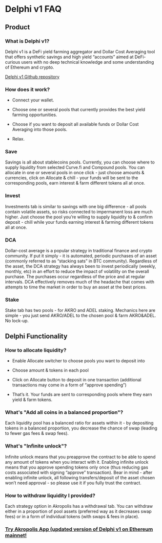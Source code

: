 # Delphi v1 FAQ

## Product

### What is Delphi v1?

Delphi v1 is a DeFi yield farming aggregator and Dollar Cost Averaging tool that offers synthetic savings and high yield “accounts” aimed at DeFi-curious users with no deep technical knowledge and some understanding of Ethereum and crypto. 

[Delphi v1 Github repository](https://github.com/akropolisio/delphi)

### How does it work?

- Connect your wallet.

- Choose one or several pools that currently provides the best yield farming opportunities.

- Choose if you want to deposit all available funds or Dollar Cost Averaging into those pools.

- Relax.

### Save

Savings is all about stablecoins pools. Currently, you can choose where to supply liquidity from selected Curve.fi and Compound pools. You can allocate in one or several pools in once click - just choose amounts & currencies, click on Allocate & chill - your funds will be sent to the corresponding pools, earn interest & farm different tokens all at once.

### Invest

Investments tab is similar to savings with one big difference - all pools contain volatile assets, so risks connected to impermanent loss are much higher. Just choose the pool you’re willing to supply liquidity to & confirm deposit -  chill while your funds earning interest & farming different tokens all at once.

### DCA

Dollar-cost average is a popular strategy in traditional finance and crypto community. If put it simply - it is automated, periodic purchases of an asset (commonly referred to as “stacking sats” in BTC community). Regardless of the asset, the DCA strategy has always been to invest periodically (weekly, monthly, etc) in an effort to reduce the impact of volatility on the overall purchase. The purchases occur regardless of the price and at regular intervals. DCA effectively removes much of the headache that comes with attempts to time the market in order to buy an asset at the best prices.

### Stake

Stake tab has two pools - for AKRO and ADEL staking. Mechanics here are simple - you just send AKRO/ADEL to the chosen pool & farm AKRO&ADEL. No lock-up.

## Delphi Functionality

### How to allocate liquidity?

- Enable Allocate switcher to choose pools you want to deposit into

- Choose amount & tokens in each pool

- Click on Allocate button to deposit in one transaction (additional transactions may come in a form of “approve spending”)

- That’s it. Your funds are sent to corresponding pools where they earn yield & farm tokens.

### What's "Add all coins in a balanced proportion"?

Each liquidity pool has a balanced ratio for assets within it - by depositing tokens in a balanced proportion, you decrease the chance of swap (leading to fewer gas fees & swap fees). 

### What's "Infinite unlock"?

Infinite unlock means that you preapprove the contract to be able to spend any amount of tokens when you interact with it. Enabling infinite unlock means that you approve spending tokens only once (thus reducing gas costs associated with signing “approve” transaction). Bear in mind - after enabling infinite unlock, all following transfers/deposit of the asset chosen won’t need approval - so please use it if you fully trust the contract. 

### How to withdraw liquidity I provided?

Each strategy option in Akropolis has a withdrawal tab. You can withdraw either in a proportion of pool assets (preferred way as it decreases swap fees) or in a form of individual tokens (with swaps & fees in place).

### [Try Akropolis App (updated version of Delphi v1 on Ethereum mainnet!](https://akropolis.io/summary)
